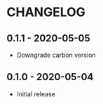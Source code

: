 # CHANGELOG

## 0.1.1 - 2020-05-05

* Downgrade carbon version

## 0.1.0 - 2020-05-04

* Initial release
